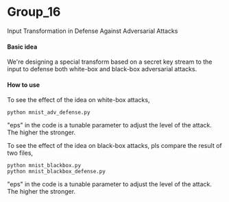 # Group_16
Input Transformation in Defense Against Adversarial Attacks

#### Basic idea

We're designing a special transform based on a secret key stream to the input to defense both white-box and black-box adversarial attacks.

#### How to use

To see the effect of the idea on white-box attacks,

```shell
python mnist_adv_defense.py
```

"eps" in the code is a tunable parameter to adjust the level of the attack. The higher the stronger.

To see the effect of the idea on black-box attacks, pls compare the result of two files,

```shell
python mnist_blackbox.py
python mnist_blackbox_defense.py
```

"eps" in the code is a tunable parameter to adjust the level of the attack. The higher the stronger.